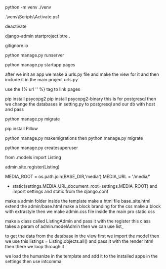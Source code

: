 python -m venv ./venv  
<!-- to init the ve  -->
.\venv\Scripts\Activate.ps1
<!-- to activate the ve -->
deactivate 
<!-- to deactivate the ve -->
 django-admin startproject btre .
 <!-- to start a project btre in the correct dir -->
 gitignore.io
 <!-- to git ignore for a frame work -->
 python manage.py runserver  
 <!-- to run the server -->
 python manage.py startapp pages
 <!-- to create an app -->
 after we init an app we make a urls.py file and make the view for it and then include it in the main project urls.py


 use the {% url '' %} tag to link pages 


 pip install psycopg2
 pip install psycopg2-binary
 this is for postgresql 
 then we change the databases in setting.py to postgresql and our db with host and pass


 <!-- this ins for migration  -->
 python manage.py migrate
 <!-- we have to install pillow when we use imagefield -->
 pip install Pillow
 <!-- to make migrations after making the models  -->
 python manage.py makemigrations
 then python manage.py migrate

 <!-- to create a super user  -->
  python manage.py createsuperuser
  <!-- to add the model to the admin area we use this -->
  from .models import Listing

admin.site.register(Listing)
<!-- for the media files we shoud add this to the main settings.py -->
MEDIA_ROOT = os.path.join(BASE_DIR,'media')
MEDIA_URL = '/media/'
<!-- we should also add this to the main urls.py -->
+ static(settings.MEDIA_URL,document_root=settings.MEDIA_ROOT) and import settings and static from the django.conf

<!-- to customize the admin page  -->
make a admin folder inside the template
make a html file base_site.html
extend the admin/base.html
make a block branding
for the css make a block with extrastyle
then we make admin.css file inside the main pro static css 

<!-- to customaize the admin area for listing or realtor  -->
make a class called ListingAdmin and pass it with the register
this class takes a param of admin.modelAdmin
then we can use list_

<!-- view and pulling data from the database  -->
 to get the data from the database in the view first we import the model then we use
 this listings = Listing.objects.all()
 and pass it with the render html
 then there we loop through it 
 <!-- to add a comma to the price -->
 we load the humanize in the template and add it to the installed apps 
 in the settings 
 then use intcomma
 